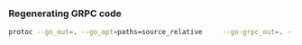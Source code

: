### Regenerating GRPC code 

```bash
protoc --go_out=. --go_opt=paths=source_relative     --go-grpc_out=. --go-grpc_opt=paths=source_relative  account.proto
```
